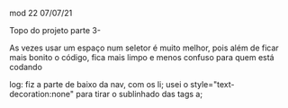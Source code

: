 mod 22                                              07/07/21

Topo do projeto parte 3-

As vezes usar um espaço num seletor é muito melhor, pois
além de ficar mais bonito o código, fica mais limpo
e menos confuso para quem está codando

log:
    fiz a parte de baixo da nav, com os li;
    usei o style="text-decoration:none" para
    tirar o sublinhado das tags a;
